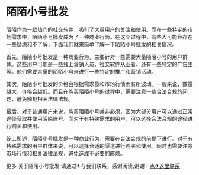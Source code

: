 # 陌陌小号批发

陌陌作为一款热门的社交软件，吸引了大量用户的关注和使用。而在一些特定的市场需求中，陌陌小号批发成为了一种商业行为。在这个过程中，有些人可能会存在一些疑虑和不了解，下面我们就来简单了解一下陌陌小号批发的相关情况。

首先，陌陌小号批发是一种商业行为，主要针对一些需要大量陌陌小号的用户群体。这些用户可能是一些线上营销人员、社交软件从业者、还有一些特定的广告主等。他们需要大量的陌陌小号来进行一些特定的推广和营销活动。

其次，陌陌小号批发的价格会根据需求量和市场行情而有所波动。一般来说，数量越大，价格会越低。而且在购买陌陌小号的过程中，需要注意一些合法合规的问题，避免触犯相关法律法规。

最后，对于普通用户来说，购买陌陌小号并非必须，因为大部分用户可以通过正常途径获取并使用陌陌账号。而对于有特殊需求的用户，可以选择合法合规的途径进行购买和使用。

综上所述，陌陌小号批发是一种商业行为，需要在合法合规的前提下进行。对于有特殊需求的用户群体来说，可以选择合适的渠道进行购买和使用。同时也需要注意市场行情和相关法律法规，避免造成不必要的麻烦。

更多 关于陌陌小号批发 请通过✈与我们联系，感谢阅读,谢谢！[点✈这里联系](https://c.k02.cc)